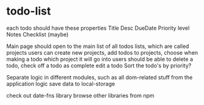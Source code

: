 # todo-list

each todo should have these properties
Title
Desc
DueDate
Priority level
Notes
Checklist (maybe)

Main page should open to the main list of all todos lists, which are called projects
users can create new projects, add todos to projects, choose when making a todo which project it will go into
users should be able to delete a todo, check off a todo as complete
edit a todo
Sort the todo's by priority? 

Separate logic in different modules, such as all dom-related stuff from the application logic
save data to local-storage

check out date-fns library
browse other libraries from npm
